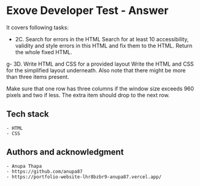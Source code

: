 # Exove Developer Test - Answer

It covers following tasks:

- 2C. Search for errors in the HTML Search for at least 10 accessibility,
  validity and style errors in this HTML and fix them to the HTML. Return the
  whole fixed HTML.

g- 3D. Write HTML and CSS for a provided layout Write the HTML and CSS for the
simplified layout underneath. Also note that there might be more than three
items present.

Make sure that one row has three columns if the window size exceeds 960 pixels
and two if less. The extra item should drop to the next row.

## Tech stack

    - HTML
    - CSS

## Authors and acknowledgment

    - Anupa Thapa
    - https://github.com/anupa87
    - https://portfolio-website-lhr8bzbr9-anupa87.vercel.app/
